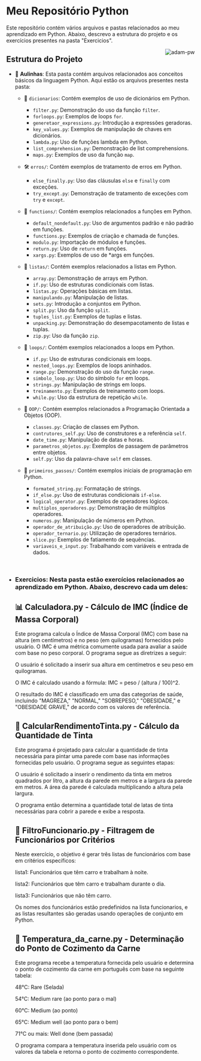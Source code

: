 # Meu Repositório Python 

Este repositório contém vários arquivos e pastas relacionados ao meu aprendizado em Python. Abaixo, descrevo a estrutura do projeto e os exercícios presentes na pasta "Exercicios".













<p><img align="right" src="https://user-images.githubusercontent.com/29899042/209016241-ed8f02ec-daaa-4ee3-95b9-b7c7075074b8.gif" alt="adam-pw" /></p>


## Estrutura do Projeto

- 📘 **Aulinhas**: Esta pasta contém arquivos relacionados aos conceitos básicos da linguagem Python. Aqui estão os arquivos presentes nesta pasta:

    - 📖 `dicionarios`: Contém exemplos de uso de dicionários em Python.
        - `filter.py`: Demonstração do uso da função `filter`.
        - `forloops.py`: Exemplos de loops `for`.
        - `generetaor_expressions.py`: Introdução a expressões geradoras.
        - `key_values.py`: Exemplos de manipulação de chaves em dicionários.
        - `lambda.py`: Uso de funções lambda em Python.
        - `list_comprehension.py`: Demonstração de list comprehensions.
        - `maps.py`: Exemplos de uso da função `map`.

    - 🛠️ `erros/`: Contém exemplos de tratamento de erros em Python.
        - `else_finally.py`: Uso das cláusulas `else` e `finally` com exceções.
        - `try_except.py`: Demonstração de tratamento de exceções com `try` e `except`.





    - 🧩 `functions/`: Contém exemplos relacionados a funções em Python.
        - `default_nondefault.py`: Uso de argumentos padrão e não padrão em funções.
        - `functions.py`: Exemplos de criação e chamada de funções.
        - `modulo.py`: Importação de módulos e funções.
        - `return.py`: Uso de `return` em funções.
        - `xargs.py`: Exemplos de uso de *args em funções.

    - 📃 `listas/`: Contém exemplos relacionados a listas em Python.
        - `array.py`: Demonstração de arrays em Python.
        - `if.py`: Uso de estruturas condicionais com listas.
        - `listas.py`: Operações básicas em listas.
        - `manipulando.py`: Manipulação de listas.
        - `sets.py`: Introdução a conjuntos em Python.
        - `split.py`: Uso da função `split`.
        - `tuples_list.py`: Exemplos de tuplas e listas.
        - `unpacking.py`: Demonstração do desempacotamento de listas e tuplas.
        - `zip.py`: Uso da função `zip`.

    - 🔄 `loops/`: Contém exemplos relacionados a loops em Python.
        - `if.py`: Uso de estruturas condicionais em loops.
        - `nested_loops.py`: Exemplos de loops aninhados.
        - `range.py`: Demonstração do uso da função `range`.
        - `simbolo_loop.py`: Uso do símbolo `for` em loops.
        - `strings.py`: Manipulação de strings em loops.
        - `treinamento.py`: Exemplos de treinamento com loops.
        - `while.py`: Uso da estrutura de repetição `while`.

    - 🧬 `OOP/`: Contém exemplos relacionados a Programação Orientada a Objetos (OOP).
        - `classes.py`: Criação de classes em Python.
        - `contrutores_self.py`: Uso de construtores e a referência `self`.
        - `date_time.py`: Manipulação de datas e horas.
        - `parametros_objetos.py`: Exemplos de passagem de parâmetros entre objetos.
        - `self.py`: Uso da palavra-chave `self` em classes.

    - 🚀 `primeiros_passos/`: Contém exemplos iniciais de programação em Python.
        - `formated_string.py`: Formatação de strings.
        - `if_else.py`: Uso de estruturas condicionais `if-else`.
        - `logical_operator.py`: Exemplos de operadores lógicos.
        - `multiplos_operadores.py`: Demonstração de múltiplos operadores.
        - `numeros.py`: Manipulação de números em Python.
        - `operador_de_atribuição.py`: Uso de operadores de atribuição.
        - `operador_ternario.py`: Utilização de operadores ternários.
        - `slice.py`: Exemplos de fatiamento de sequências.
        - `variaveis_e_input.py`: Trabalhando com variáveis e entrada de dados.
     
 <br>

 - ### **Exercicios**: Nesta pasta estão exercícios relacionados ao aprendizado em Python. Abaixo, descrevo cada um deles:

 



 
   ## 📊 Calculadora.py - Cálculo de IMC (Índice de Massa Corporal)
   
	Este programa calcula o Índice de Massa Corporal (IMC) com base na altura (em centímetros) e no peso (em quilogramas) fornecidos pelo usuário.
	O IMC é uma métrica comumente usada para avaliar a saúde com 	base no peso corporal. O programa segue as diretrizes a seguir:

	O usuário é solicitado a inserir sua altura em centímetros e seu peso em quilogramas.

	O IMC é calculado usando a fórmula: IMC = peso / (altura / 100)^2.

	O resultado do IMC é classificado em uma das categorias de saúde, incluindo "MAGREZA," "NORMAL," "SOBREPESO," "OBESIDADE," e "OBESIDADE GRAVE," de acordo com os valores de referência.



    ## 🎨 CalcularRendimentoTinta.py - Cálculo da Quantidade de Tinta
   
	Este programa é projetado para calcular a quantidade de tinta necessária para pintar uma parede com base nas informações fornecidas pelo usuário. O programa segue as seguintes etapas:

	O usuário é solicitado a inserir o rendimento da tinta em metros quadrados por litro,
	 a altura da parede em metros e a largura da parede em metros.
	A área da parede é calculada multiplicando a altura pela largura.

	O programa então determina a quantidade total de latas de tinta necessárias para cobrir a parede e exibe a resposta.



    ## 🚗 FiltroFuncionario.py - Filtragem de Funcionários por Critérios
   
	Neste exercício, o objetivo é gerar três listas de funcionários com base em critérios específicos:

	lista1: Funcionários que têm carro e trabalham à noite.

	lista2: Funcionários que têm carro e trabalham durante o dia.

	lista3: Funcionários que não têm carro.

	Os nomes dos funcionários estão predefinidos na lista funcionarios, e as listas resultantes são geradas usando operações de conjunto em Python.



    ## 🍖 Temperatura_da_carne.py - Determinação do Ponto de Cozimento da Carne
   
	Este programa recebe a temperatura fornecida pelo usuário e determina o ponto de cozimento da carne em português com base na seguinte tabela:

	48°C: Rare (Selada)
   
	54°C: Medium rare (ao ponto para o mal)
   
	60°C: Medium (ao ponto)
   
	65°C: Medium well (ao ponto para o bem)
   
	71°C ou mais: Well done (bem passada)
   
	O programa compara a temperatura inserida pelo usuário com os valores da tabela e retorna o ponto de cozimento correspondente.
